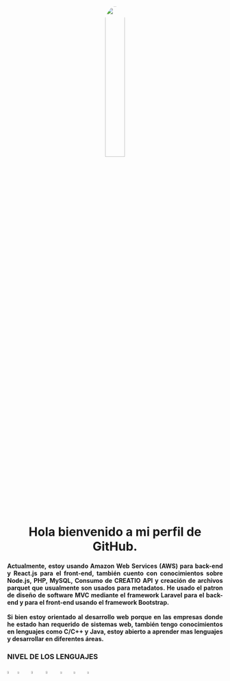 <div align="center">
  <img  width="30%" style="border-radius: 100%" src="https://media3.giphy.com/media/qgQUggAC3Pfv687qPC/giphy.gif">
</div>
<div id="header" style="text-align: center;">
  <h1 align="center" >Hola bienvenido a mi perfil de GitHub.</h1>
</div>

<div id="badges" style="text-align: justify;">
  <h4>
    Actualmente, estoy usando Amazon Web Services (AWS) para back-end y React.js para el front-end, también cuento con conocimientos sobre Node.js, PHP, MySQL, Consumo de CREATIO API y creación de archivos parquet que usualmente son usados para metadatos. He usado el patron de diseño de software MVC mediante el framework Laravel para el back-end y para el front-end usando el framework Bootstrap.<br><br>
    Si bien estoy orientado al desarrollo web porque en las empresas donde he estado han requerido de sistemas web, también tengo conocimientos en lenguajes como C/C++ y Java, estoy abierto a aprender mas lenguajes y desarrollar en diferentes áreas.
  </h4>
</div>

<div>
  <h3>NIVEL DE LOS LENGUAJES</h3>
  <img width="4%" height="auto" src="https://upload.wikimedia.org/wikipedia/commons/thumb/2/27/PHP-logo.svg/711px-PHP-logo.svg.png">
  
  <img width="3.5%" style="margin-top: 5px; margin-right: 10px;" height="auto" src="https://encrypted-tbn0.gstatic.com/images?q=tbn:ANd9GcSCFmj9qg68AFAx8H7Xo5x20h4Ozi3ug1gXUdKqKnSBUfMdXuOKxMCpV4nsVecAwPNjwPs&usqp=CAU">
  
  <img width="4%" style="margin-top: 5px; margin-right: 10px;" height="auto" src="https://e7.pngegg.com/pngimages/747/798/png-clipart-mysql-mysql.png">
  
  <img width="4%" style="margin-top: 5px; margin-right: 10px;" height="auto" src="https://encrypted-tbn0.gstatic.com/images?q=tbn:ANd9GcQpngGRjYX1ca7qAADU3K6eGLj7ShQE3L2otdzfryl_Y9Ht2QRoQKYQbsXd36XIxMbYOw0&usqp=CAU">
 
  <img width="3.5%" style="margin-top: 5px; margin-right: 10px;" height="auto" src="https://upload.wikimedia.org/wikipedia/commons/thumb/d/d5/CSS3_logo_and_wordmark.svg/1200px-CSS3_logo_and_wordmark.svg.png">
 
  <img width="3.5%" style="margin-top: 5px; margin-right: 10px;" height="auto" src="https://upload.wikimedia.org/wikipedia/commons/thumb/1/18/ISO_C%2B%2B_Logo.svg/1200px-ISO_C%2B%2B_Logo.svg.png">
  
  <img width="3.5%" style="margin-top: 5px; margin-right: 10px;" height="auto" src="https://upload.wikimedia.org/wikipedia/en/thumb/3/30/Java_programming_language_logo.svg/1200px-Java_programming_language_logo.svg.png">
  
</div>
